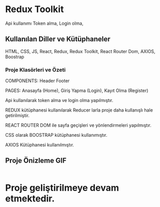 # Redux Toolkit

Api kullanımı
Token alma,
Login olma,

## Kullanılan Diller ve Kütüphaneler

HTML,
CSS,
JS,
React,
Redux,
Redux Toolkit,
React Router Dom,
AXIOS,
Boostrap

### Proje Klasörleri ve Özeti

COMPONENTS:
Header
Footer

PAGES:
Anasayfa (Home),
Giriş Yapma (Login),
Kayıt Olma (Register)

Api kullanılarak token alma ve login olma yapılmıştır.

REDUX kütüphanesi kullanılarak Reducer larla proje daha kullanışlı hale getirilmiştir.

REACT ROUTER DOM ile sayfa geçişleri ve yönlendirmeleri yapılmıştır.

CSS olarak BOOSTRAP kütüphanesi kullanımıştır.

AXIOS Kütüphanesi kullanılmıştır.

<h2> Proje Önizleme GIF </h2>

![]()

# Proje geliştirilmeye devam etmektedir.